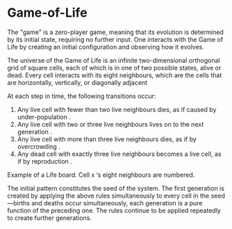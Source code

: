 # Game-of-Life
The "game" is a zero-player game, meaning that its evolution is determined by its initial state,
requiring no further input. One interacts with the Game of Life by creating an initial configuration
and observing how it evolves.

The universe of the Game of Life is an infinite two-dimensional orthogonal grid of square cells,
each of which is in one of two possible states, alive or dead. Every cell interacts with its eight
neighbours, which are the cells that are horizontally, vertically, or diagonally adjacent

At each step in time, the following transitions occur:
1. Any live cell with fewer than two live neighbours dies, as if caused by under-population .
2. Any live cell with two or three live neighbours lives on to the next generation .
3. Any live cell with more than three live neighbours dies, as if by overcrowding .
4. Any dead cell with exactly three live neighbours becomes a live cell, as if by reproduction .

Example of a Life board. Cell x ‘s eight neighbours are numbered.

The initial pattern constitutes the seed of the system. The first generation is created by applying
the above rules simultaneously to every cell in the seed—births and deaths occur
simultaneously, each generation is a pure function of the preceding one. The rules continue to
be applied repeatedly to create further generations.
